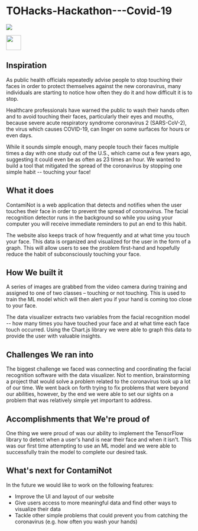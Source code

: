 # TOHacks-Hackathon---Covid-19

<a href="https://giphy.com/gifs/Y1Rd5VzoPX01tx45tb"> <img src = "https://giphy.com/gifs/Y1Rd5VzoPX01tx45tb" /> </a> 

<img src="https://giphy.com/gifs/Y1Rd5VzoPX01tx45tb " width="40" height="40" />


## Inspiration
As public health officials repeatedly advise people to stop touching their faces in order to protect themselves against the new coronavirus, many individuals are starting to notice how often they do it and how difficult it is to stop.

Healthcare professionals have warned the public to wash their hands often and to avoid touching their faces, particularly their eyes and mouths, because severe acute respiratory syndrome coronavirus 2 (SARS-CoV-2), the virus which causes COVID-19, can linger on some surfaces for hours or even days.

While it sounds simple enough, many people touch their faces multiple times a day with one study out of the U.S., which came out a few years ago, suggesting it could even be as often as 23 times an hour. We wanted to build a tool that mitigated the spread of the coronavirus by stopping one simple habit -- touching your face!

## What it does
ContamiNot is a web application that detects and notifies when the user touches their face in order to prevent the spread of coronavirus. The facial recognition detector runs in the background so while you using your computer you will receive immediate reminders to put an end to this habit. 

The website also keeps track of how frequently and at what time you touch your face. This data is organized and visualized for the user in the form of a graph. This will allow users to see the problem first-hand and hopefully reduce the habit of subconsciously touching your face. 

## How We built it
A series of images are grabbed from the video camera during training and assigned to one of two classes – touching or not touching. This is used to train the ML model which will then alert you if your hand is coming too close to your face. 

The data visualizer extracts two variables from the facial recognition model -- how many times you have touched your face and at what time each face touch occurred. Using the Chart.js library we were able to graph this data to provide the user with valuable insights. 

## Challenges We ran into
The biggest challenge we faced was connecting and coordinating the facial recognition software with the data visualizer. Not to mention, brainstorming a project that would solve a problem related to the coronavirus took up a lot of our time. We went back on forth trying to fix problems that were beyond our abilities, however, by the end we were able to set our sights on a problem that was relatively simple yet important to address.

## Accomplishments that We're proud of
One thing we were proud of was our ability to implement the TensorFlow library to detect when a user's hand is near their face and when it isn't. This was our first time attempting to use an ML model and we were able to successfully train the model to complete our desired task. 

## What's next for ContamiNot
In the future we would like to work on the following features:
- Improve the UI and layout of our website
- Give users access to more meaningful data and find other ways to visualize their data
- Tackle other simple problems that could prevent you from catching the coronavirus (e.g. how often you wash your hands)

